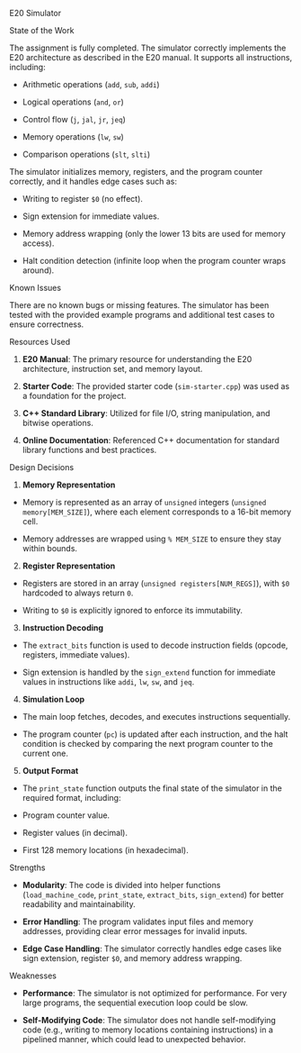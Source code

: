 E20 Simulator 


State of the Work


The assignment is fully completed. The simulator correctly implements the E20 architecture as described in the E20 manual. It supports all instructions, including:


- Arithmetic operations (`add`, `sub`, `addi`)


- Logical operations (`and`, `or`)


- Control flow (`j`, `jal`, `jr`, `jeq`)


- Memory operations (`lw`, `sw`)


- Comparison operations (`slt`, `slti`)





The simulator initializes memory, registers, and the program counter correctly, and it handles edge cases such as:


- Writing to register `$0` (no effect).


- Sign extension for immediate values.


- Memory address wrapping (only the lower 13 bits are used for memory access).


- Halt condition detection (infinite loop when the program counter wraps around).





Known Issues


There are no known bugs or missing features. The simulator has been tested with the provided example programs and additional test cases to ensure correctness.






Resources Used


1. **E20 Manual**: The primary resource for understanding the E20 architecture, instruction set, and memory layout.


2. **Starter Code**: The provided starter code (`sim-starter.cpp`) was used as a foundation for the project.


3. **C++ Standard Library**: Utilized for file I/O, string manipulation, and bitwise operations.


4. **Online Documentation**: Referenced C++ documentation for standard library functions and best practices.



Design Decisions





1. **Memory Representation**


- Memory is represented as an array of `unsigned` integers (`unsigned memory[MEM_SIZE]`), where each element corresponds to a 16-bit memory cell.


- Memory addresses are wrapped using `% MEM_SIZE` to ensure they stay within bounds.



2. **Register Representation**


- Registers are stored in an array (`unsigned registers[NUM_REGS]`), with `$0` hardcoded to always return `0`.


- Writing to `$0` is explicitly ignored to enforce its immutability.



3. **Instruction Decoding**


- The `extract_bits` function is used to decode instruction fields (opcode, registers, immediate values).


- Sign extension is handled by the `sign_extend` function for immediate values in instructions like `addi`, `lw`, `sw`, and `jeq`.


4. **Simulation Loop**


- The main loop fetches, decodes, and executes instructions sequentially.


- The program counter (`pc`) is updated after each instruction, and the halt condition is checked by comparing the next program counter to the current one.



5. **Output Format**


- The `print_state` function outputs the final state of the simulator in the required format, including:


 - Program counter value.


 - Register values (in decimal).


 - First 128 memory locations (in hexadecimal).



Strengths


- **Modularity**: The code is divided into helper functions (`load_machine_code`, `print_state`, `extract_bits`, `sign_extend`) for better readability and maintainability.


- **Error Handling**: The program validates input files and memory addresses, providing clear error messages for invalid inputs.


- **Edge Case Handling**: The simulator correctly handles edge cases like sign extension, register `$0`, and memory address wrapping.



 Weaknesses


- **Performance**: The simulator is not optimized for performance. For very large programs, the sequential execution loop could be slow.


- **Self-Modifying Code**: The simulator does not handle self-modifying code (e.g., writing to memory locations containing instructions) in a pipelined manner, which could lead to unexpected behavior.
